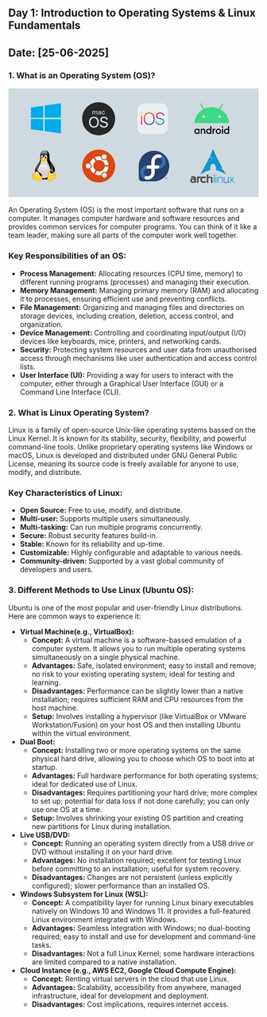 ## Day 1: Introduction to Operating Systems & Linux Fundamentals

## Date: [25-06-2025]

### 1. What is an Operating System (OS)?

![Error 404](files/operating-system.jpg)

An Operating System (OS) is the most important software that runs on a computer. It manages computer hardware and software resources and provides common services for computer programs. You can think of it like a team leader, making sure all parts of the computer work well together.

### Key Responsibilities of an OS:
- **Process Management:** Allocating resources (CPU time, memory) to different running programs (processes) and managing their execution.
- **Memory Management:** Managing primary memory (RAM) and allocating it to processes, ensuring efficient use and preventing conflicts.
- **File Management:** Organizing and managing files and directories on storage devices, including creation, deletion, access control, and organization.
- **Device Management:** Controlling and coordinating input/output (I/O) devices like keyboards, mice, printers, and networking cards.
- **Security:** Protecting system resources and user data from unauthorised access through mechanisms like user authentication and access control lists.
- **User Interface (UI):** Providing a way for users to interact with the computer, either through a Graphical User Interface (GUI) or a Command Line Interface (CLI).

### 2. What is Linux Operating System?
Linux is a family of open-source Unix-like operating systems bassed on the Linux Kernel. It is known for its stability, security, flexibility, and powerful command-line tools. Unlike proprietary operating systems like Windows or macOS, Linux is developed and distributed under GNU General Public License, meaning its source code is freely available for anyone to use, modify, and distribute.
### Key Characteristics of Linux:
- **Open Source:** Free to use, modify, and distribute.
- **Multi-user:** Supports multiple users simultaneously.
- **Multi-tasking:** Can run multiple programs concurrently.
- **Secure:** Robust security features build-in.
- **Stable:** Known for its reliability and up-time.
- **Customizable:** Highly configurable and adaptable to various needs.
- **Community-driven:** Supported by a vast global community of developers and users.

### 3. Different Methods to Use Linux (Ubuntu OS):
Ubuntu is one of the most popular and user-friendly Linux distributions. Here are common ways to experience it:
- **Virtual Machine(e.g., VirtualBox):**
	- **Concept:** A virtual machine is a software-bassed emulation of a computer system. It allows you to run multiple operating systems simultaneously on a single physical machine.
	- **Advantages:** Safe, isolated environment; easy to install and remove; no risk to your existing operating system; ideal for testing and learning.
	- **Disadvantages:** Performance can be slightly lower than a native installation; requires sufficient RAM and CPU resources from the host machine.
	- **Setup:** Involves installing a hypervisor (like VirtualBox or VMware Workstation/Fusion) on your host OS and then installing Ubuntu within the virtual environment.
- **Dual Boot:** 
	- **Concept:** Installing two or more operating systems on the same physical hard drive, allowing you to choose which OS to boot into at startup.
	- **Advantages:** Full hardware performance for both operating systems; ideal for dedicated use of Linux.
	- **Disadvantages:** Requires partitioning your hard drive; more complex to set up; potential for data loss if not done carefully; you can only use one OS at a time.
	- **Setup:** Involves shrinking your existing OS partition and creating new partitions for Linux during installation.
- **Live USB/DVD:**
	- **Concept:** Running an operating system directly from a USB drive or DVD without installing it on your hard drive.
	- **Advantages:** No installation required; excellent for testing Linux before committing to an installation; useful for system recovery.
	- **Disadvantages:** Changes are not persistent (unless explicitly configured); slower performance than an installed OS.
- **Windows Subsystem for Linux (WSL):**
	- **Concept:** A compatibility layer for running Linux binary executables natively on Windows 10 and Windows 11. It provides a full-featured Linux environment integrated with Windows.
	- **Advantages:** Seamless integration with Windows; no dual-booting required; easy to install and use for development and command-line tasks.
	- **Disadvantages:** Not  a full Linux Kernel; some hardware interactions are limited compared to a native installation.
- **Cloud Instance (e.g., AWS EC2, Google Cloud Compute Engine):**
	- **Concept:** Renting virtual servers in the cloud that use Linux.
	- **Advantages:** Scalability, accessibility from anywhere, managed infrastructure, ideal for development and deployment.
	- **Disadvantages:** Cost implications, requires internet access.
